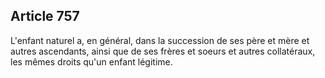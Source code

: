 Article 757
----
L'enfant naturel a, en général, dans la succession de ses père et mère et autres
ascendants, ainsi que de ses frères et soeurs et autres collatéraux, les mêmes
droits qu'un enfant légitime.
